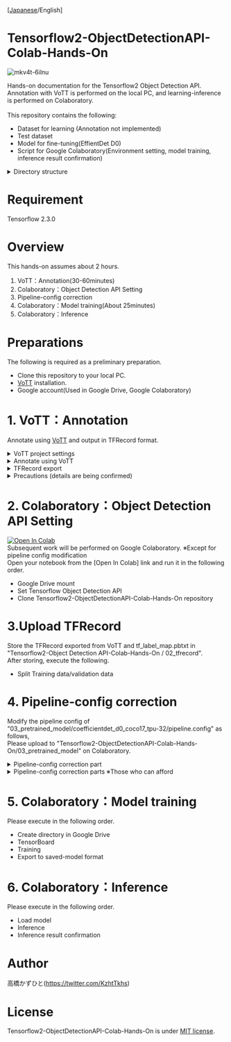 [[Japanese](https://github.com/Kazuhito00/Tensorflow2-ObjectDetectionAPI-Colab-Hands-On)/English] 
# Tensorflow2-ObjectDetectionAPI-Colab-Hands-On
![mkv4t-6ilnu](https://user-images.githubusercontent.com/37477845/94301550-b46dc180-ffa5-11ea-8a1c-7fdf14278cd9.gif)

Hands-on documentation for the Tensorflow2 Object Detection API.<br>
Annotation with VoTT is performed on the local PC, and learning-inference is performed on Colaboratory.<br><br>
This repository contains the following:<br>
* Dataset for learning (Annotation not implemented)
* Test dataset
* Model for fine-tuning(EffientDet D0)
* Script for Google Colaboratory(Environment setting, model training, inference result confirmation)

<details>
<summary>Directory structure</summary>

<pre>
│ [Colaboratory]Tensorflow2_ObjectDetectionAPI_Colab_Hands_On.ipynb
|
├─01_train_data─┬─000000.jpg
│               │     :
│               └─000049.jpg
│      
├─02_tfrecord
│      
├─03_pretrained_model─efficientdet_d0_coco17_tpu-32─┬─pipeline.config
│                                                   ├─checkpoint──┬─checkpoint
│                                                   │             ├─ckpt-0.data-00000-of-00001
│                                                   │             └─ckpt-0.index
│                                                   └─saved_model─┬─saved_model.pb
│                                                                 └─variables─┬─variables.data-00000-of-00001
│                                                                             └─variables.index
│
└─04_test_data─┬─000050.jpg
               │     :
               └─000099.jpg

</pre>

#### [Colaboratory]Tensorflow2_ObjectDetectionAPI_Colab_Hands_On.ipynb
Script for Google Colaboratory(Environment setting, model training, inference result confirmation)

#### 01_train_data
Dataset for learning (Annotation not implemented)

#### 02_tfrecord
Annotated TFRecord storage location

#### 03_pretrained_mode
Model for fine-tuning(EffientDet D0)

#### 04_test_data
Test dataset

</details>

# Requirement
Tensorflow 2.3.0

# Overview
This hands-on assumes about 2 hours.
1. VoTT：Annotation(30-60minutes)
1. Colaboratory：Object Detection API Setting
1. Pipeline-config correction
1. Colaboratory：Model training(About 25minutes)
1. Colaboratory：Inference

# Preparations
The following is required as a preliminary preparation.
* Clone this repository to your local PC.
* [VoTT](https://github.com/microsoft/VoTT) installation.
* Google account(Used in Google Drive, Google Colaboratory)

# 1. VoTT：Annotation
Annotate using [VoTT](https://github.com/microsoft/VoTT) and output in TFRecord format.

<details>
<summary>VoTT project settings</summary>
	
#### Select "New Project"
![2020-09-19 (3)](https://user-images.githubusercontent.com/37477845/94047557-38407600-fe0d-11ea-8d10-041a27546e85.png)
#### Make project settings
Display name：Tensorflow2-ObjectDetectionAPI-Colab-Hands-On<br>
Security token：Generate New Security Token<br>
Source connection：「Add Connection」を押下<br>
![2020-09-19 (4)](https://user-images.githubusercontent.com/37477845/94047561-3971a300-fe0d-11ea-8bd2-4bd621cd531c.png)
#### Set the connection of the source connection
Display name：Tensorflow2-ObjectDetectionAPI-Colab-Hands-On-TrainData
![2020-09-19 (6)](https://user-images.githubusercontent.com/37477845/94047562-3a0a3980-fe0d-11ea-8619-7dab9d63160b.png)
Provider: Local file system
![2020-09-19 (7)](https://user-images.githubusercontent.com/37477845/94047564-3aa2d000-fe0d-11ea-9aea-b66aab732841.png)
Folder path：Specify the "01_train_data" directory of the cloned repository
![2020-09-19 (8)](https://user-images.githubusercontent.com/37477845/94047566-3b3b6680-fe0d-11ea-8534-8402652d9f32.png)
#### Set the connection of the target connection
Target connection：Add Connection
![2020-09-19 (9)](https://user-images.githubusercontent.com/37477845/94047569-3bd3fd00-fe0d-11ea-958d-745d86d3436f.png)
Display name：Tensorflow2-ObjectDetectionAPI-Colab-Hands-On-TFRecord<br>
Provider: Local file system<br>
Folder path：Specify the "02_tfrecord" directory of the cloned repository<br>
![2020-09-19 (10)](https://user-images.githubusercontent.com/37477845/94047571-3c6c9380-fe0d-11ea-94fb-94a4a4dd4467.png)
<!-- #### 8
![2020-09-19 (11)](https://user-images.githubusercontent.com/37477845/94047572-3d052a00-fe0d-11ea-80cb-e6b2f39fbfc9.png)-->
#### Add tags and save settings
Tags：Add "Fish"<br>
Press "Save Project"
![94047577-3d9dc080-fe0d-11ea-9f4f-b5fe7727fc12](https://user-images.githubusercontent.com/37477845/94283906-98a9f180-ff8c-11ea-9e16-a546b26ba763.png)
</details>

<details>
<summary>Annotate using VoTT</summary>
	
#### Select a fish by left dragging the mouse
![2020-09-19 (13)](https://user-images.githubusercontent.com/37477845/94047578-3e365700-fe0d-11ea-86b9-2d88ef24d0c0.png)
#### Select "Fish" from TAGS
You can lock the tag you want to use by selecting the padlock mark.
![2020-09-19 (14)](https://user-images.githubusercontent.com/37477845/94047588-41314780-fe0d-11ea-9574-0cb6c77f8be5.png)
<!-- #### 12
![2020-09-19 (15)](https://user-images.githubusercontent.com/37477845/94047598-442c3800-fe0d-11ea-9285-d72713520a65.png)-->
</details>

<details>
<summary>TFRecord export</summary>
	
#### Export settings
Provider：Tensorflow record<br>
Asset status: Tagged assets only<br>
Click "Save Export Settings"
![2020-09-19 (16)](https://user-images.githubusercontent.com/37477845/94047601-44c4ce80-fe0d-11ea-89fc-92b86e4ba3b8.png)
Click the export icon from the annotation screen to export TFRecord.
![2020-09-19 (14)](https://user-images.githubusercontent.com/37477845/94047588-41314780-fe0d-11ea-9574-0cb6c77f8be5.png)
</details>

<details>
<summary>Precautions (details are being confirmed)</summary>

When annotating the target at the edge of the image, leave a small gap from the edge as shown below.
![2020-09-19 (17)](https://user-images.githubusercontent.com/37477845/94047603-44c4ce80-fe0d-11ea-8c0d-3ebc2e740560.png)<br>
I am checking the details of the problem, but if I annotate without opening a gap, <br>
I do not know whether it is a VoTT problem or a Tensorflow problem, but the following error occurs when training the model.
<pre>
W0921 13:29:32.965700 140050120722176 optimizer_v2.py:1275] Gradients do not exist for variables ['top_bn/gamma:0', 'top_bn/beta:0'] when minimizing the loss.
Traceback (most recent call last):
  File "object_detection/model_main_tf2.py", line 113, in <module>
    tf.compat.v1.app.run()
  File "/usr/local/lib/python3.6/dist-packages/tensorflow/python/platform/app.py", line 40, in run
    _run(main=main, argv=argv, flags_parser=_parse_flags_tolerate_undef)
  File "/usr/local/lib/python3.6/dist-packages/absl/app.py", line 300, in run
    _run_main(main, args)
  File "/usr/local/lib/python3.6/dist-packages/absl/app.py", line 251, in _run_main
    sys.exit(main(argv))
  File "object_detection/model_main_tf2.py", line 110, in main
    record_summaries=FLAGS.record_summaries)
  File "/usr/local/lib/python3.6/dist-packages/object_detection/model_lib_v2.py", line 639, in train_loop
    loss = _dist_train_step(train_input_iter)
  File "/usr/local/lib/python3.6/dist-packages/tensorflow/python/eager/def_function.py", line 780, in __call__
    result = self._call(*args, **kwds)
  File "/usr/local/lib/python3.6/dist-packages/tensorflow/python/eager/def_function.py", line 807, in _call
    return self._stateless_fn(*args, **kwds)  # pylint: disable=not-callable
  File "/usr/local/lib/python3.6/dist-packages/tensorflow/python/eager/function.py", line 2829, in __call__
    return graph_function._filtered_call(args, kwargs)  # pylint: disable=protected-access
  File "/usr/local/lib/python3.6/dist-packages/tensorflow/python/eager/function.py", line 1848, in _filtered_call
    cancellation_manager=cancellation_manager)
  File "/usr/local/lib/python3.6/dist-packages/tensorflow/python/eager/function.py", line 1924, in _call_flat
    ctx, args, cancellation_manager=cancellation_manager))
  File "/usr/local/lib/python3.6/dist-packages/tensorflow/python/eager/function.py", line 550, in call
    ctx=ctx)
  File "/usr/local/lib/python3.6/dist-packages/tensorflow/python/eager/execute.py", line 60, in quick_execute
    inputs, attrs, num_outputs)
tensorflow.python.framework.errors_impl.InvalidArgumentError: 2 root error(s) found.
  (0) Invalid argument:  assertion failed: [[0.15956609][0.103383526][0.109880842]...] [[0.23180081][0.133959055][0.132812485]...]
	 [[{{node Assert_1/AssertGuard/else/_35/Assert_1/AssertGuard/Assert}}]]
	 [[MultiDeviceIteratorGetNextFromShard]]
	 [[RemoteCall]]
	 [[IteratorGetNext]]
	 [[Loss/localization_loss_1/write_summary/summary_cond/pivot_t/_4/_111]]
  (1) Invalid argument:  assertion failed: [[0.15956609][0.103383526][0.109880842]...] [[0.23180081][0.133959055][0.132812485]...]
	 [[{{node Assert_1/AssertGuard/else/_35/Assert_1/AssertGuard/Assert}}]]
	 [[MultiDeviceIteratorGetNextFromShard]]
	 [[RemoteCall]]
	 [[IteratorGetNext]]
</pre>
</details>

# 2. Colaboratory：Object Detection API Setting
[![Open In Colab](https://colab.research.google.com/assets/colab-badge.svg)](https://colab.research.google.com/github/Kazuhito00/Tensorflow2-ObjectDetectionAPI-Colab-Hands-On/blob/master/[Colaboratory]Tensorflow2-ObjectDetectionAPI-Colab-Hands-On.ipynb)<br>
Subsequent work will be performed on Google Colaboratory. ※Except for pipeline config modification<br>
Open your notebook from the [Open In Colab] link and run it in the following order.
* Google Drive mount
* Set Tensorflow Object Detection API
* Clone Tensorflow2-ObjectDetectionAPI-Colab-Hands-On repository

# 3.Upload TFRecord
Store the TFRecord exported from VoTT and tf_label_map.pbtxt in "Tensorflow2-Object Detection API-Colab-Hands-On / 02_tfrecord".<br>
After storing, execute the following.
* Split Training data/validation data

# 4. Pipeline-config correction
Modify the pipeline config of "03_pretrained_model/coefficientdet_d0_coco17_tpu-32/pipeline.config" as follows, <br>
Please upload to "Tensorflow2-ObjectDetectionAPI-Colab-Hands-On/03_pretrained_model" on Colaboratory.<br>
<details>
<summary>Pipeline-config correction part</summary>

* 3行目(Line 3)：クラス数(num_classes)<br>変更前(Before) : 90<br>変更後(After) : 1<br>
* 134行目(Line 134)：バッチサイズ(batch_size)<br>変更前(Before) : 128<br>変更後(After) : 16<br>
* 161行目(Line 161)：ファインチューニング用のチェックポイント格納先(fine_tune_checkpoint)<br>変更前(Before) : "PATH_TO_BE_CONFIGURED"<br>変更後(After) : "/content/models/research/Tensorflow2-ObjectDetectionAPI-Colab-Hands-On/03_pretrained_model/efficientdet_d0_coco17_tpu-32/checkpoint/ckpt-0"
* 167行目(Line 167)：ファインチューニング方法(fine_tune_checkpoint_type)<br>変更前(Before) : "classification"<br>変更後(After) : "detection"<br>
* 168行目(Line 168)：Googleカスタム 16ビットbrain浮動小数点の使用有無(use_bfloat16)<br>変更前(Before) : true<br>変更後(After) : false<br>
* 172行目(Line 172)：ラベルマップファイルの格納先(label_map_path)<br>変更前(Before) : "PATH_TO_BE_CONFIGURED/label_map.txt"<br>変更後(After) : "/content/models/research/Tensorflow2-ObjectDetectionAPI-Colab-Hands-On/02_tfrecord/tf_label_map.pbtxt"<br>
* 174行目(Line 174)：学習データの格納先(input_path)<br>変更前(Before) : "PATH_TO_BE_CONFIGURED/train2017-?????-of-00256.tfrecord"<br>変更後(After) : "/content/models/research/train_data/??????.tfrecord"<br>
* 185行目(Line 185)：ラベルマップファイルの格納先(label_map_path)<br>変更前(Before) : "PATH_TO_BE_CONFIGURED/label_map.txt"<br>変更後(After) : "/content/models/research/Tensorflow2-ObjectDetectionAPI-Colab-Hands-On/02_tfrecord/tf_label_map.pbtxt"<br>
* 189行目(Line 189)：バリデーションデータの格納先(input_path)<br>変更前(Before) : "PATH_TO_BE_CONFIGURED/val2017-?????-of-00032.tfrecord"<br>変更後(After) : "/content/models/research/val_data/??????.tfrecord"
</details>

<details>
<summary>Pipeline-config correction parts ※Those who can afford</summary>

Data Augmentation settings are also listed in the pipeline config.<br>
In the initial pipeline config, the following horizontal inversion and random scale crop only data augmentation are set.<br>
<pre>
  data_augmentation_options {
    random_horizontal_flip {
    }
  }
  data_augmentation_options {
    random_scale_crop_and_pad_to_square {
      output_size: 512
      scale_min: 0.10000000149011612
      scale_max: 2.0
    }
  }
</pre>

Available data augmentation techniques are [preprocessor.proto](https://github.com/tensorflow/models/blob/master/research/object_detection/protos/preprocessor.proto)、[preprocessor.py](https://github.com/tensorflow/models/blob/master/research/object_detection/core/preprocessor.py)so <br>
Try adding as needed.
</details>

# 5. Colaboratory：Model training
Please execute in the following order.
* Create directory in Google Drive
* TensorBoard
* Training
* Export to saved-model format

# 6. Colaboratory：Inference
Please execute in the following order.
* Load model
* Inference
* Inference result confirmation

# Author
高橋かずひと(https://twitter.com/KzhtTkhs)
 
# License 
Tensorflow2-ObjectDetectionAPI-Colab-Hands-On is under [MIT license](https://en.wikipedia.org/wiki/MIT_License).
